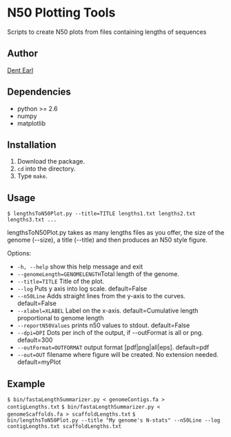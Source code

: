 # N50 Plotting Tools
Scripts to create N50 plots from files containing lengths of sequences

## Author
[Dent Earl](https://github.com/dentearl/)

## Dependencies
* python >= 2.6
* numpy
* matplotlib

## Installation
1. Download the package.
2. <code>cd</code> into the directory.
3. Type <code>make</code>.

## Usage
<code>$ lengthsToN50Plot.py --title=TITLE lengths1.txt lengths2.txt lengths3.txt ... </code>

lengthsToN50Plot.py takes as many lengths files as you offer, the size of the genome
(--size), a title (--title) and then produces an N50 style figure.


Options:

* <code>-h, --help</code>            show this help message and exit
* <code>--genomeLength=GENOMELENGTH</code>Total length of the genome.
* <code>--title=TITLE</code>         Title of the plot.
* <code>--log</code>                 Puts y axis into log scale. default=False
* <code>--n50Line</code>             Adds straight lines from the y-axis to the curves. default=False
* <code>--xlabel=XLABEL</code>       Label on the x-axis. default=Cumulative length proportional to genome length
* <code>--reportN50Values</code>     prints n50 values to stdout. default=False
* <code>--dpi=DPI</code>             Dots per inch of the output, if --outFormat is all or png. default=300
* <code>--outFormat=OUTFORMAT</code> output format [pdf|png|all|eps]. default=pdf
* <code>--out=OUT</code>             filename where figure will be created. No extension needed. default=myPlot


## Example
<code>$ bin/fastaLengthSummarizer.py < genomeContigs.fa  > contigLengths.txt</code>
<code>$ bin/fastaLengthSummarizer.py < genomeScaffolds.fa  > scaffoldLengths.txt</code>
<code>$ bin/lengthsToN50Plot.py --title "My genome's N-stats" --n50Line --log contigLengths.txt scaffoldLengths.txt</code>

